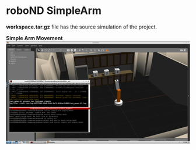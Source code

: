 # roboND SimpleArm
**workspace.tar.gz** file has the source simulation of the project.

**Simple Arm Movement** 
![alt text](https://github.com/Jash-Diyora/roboND-SimpleArm/blob/main/ArmGIF.gif)

